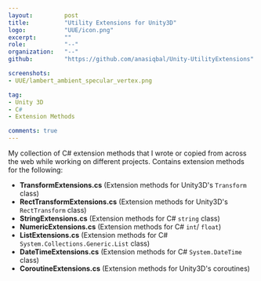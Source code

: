 ```yaml
---
layout:			post
title:			"Utility Extensions for Unity3D"
logo:			"UUE/icon.png"
excerpt:		""
role:			"--"
organization:	"--"
github:			"https://github.com/anasiqbal/Unity-UtilityExtensions"

screenshots:
- UUE/lambert_ambient_specular_vertex.png

tag:
- Unity 3D
- C#
- Extension Methods

comments: true
---
```


My collection of C# extension methods that I wrote or copied from across the web while working on different projects. Contains extension methods for the following:

- **TransformExtensions.cs** (Extension methods for Unity3D's `Transform` class)
- **RectTransformExtensions.cs** (Extension methods for Unity3D's `RectTransform` class)
- **StringExtensions.cs** (Extension methods for C# `string` class)
- **NumericExtensions.cs** (Extension methods for C# `int`/ `float`)
- **ListExtensions.cs** (Extension methods for C# `System.Collections.Generic.List` class)
- **DateTimeExtensions.cs** (Extension methods for C# `System.DateTime` class)
- **CoroutineExtensions.cs** (Extension methods for Unity3D's coroutines)
